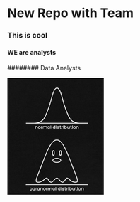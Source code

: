 # New Repo with Team

### This is cool

#### WE are analysts

######## Data Analysts


![paranomal distribution](https://github.com/Param-veered/demo_cgn/blob/main/Screenshot%202022-12-29%20at%2009.22.52.png) 
